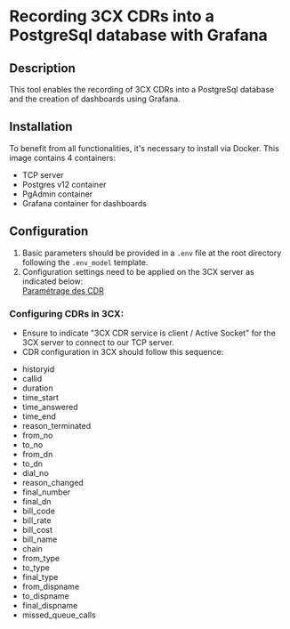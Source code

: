 # Recording 3CX CDRs into a PostgreSql database with Grafana

## Description
This tool enables the recording of 3CX CDRs into a PostgreSql database and the creation of dashboards using Grafana.

## Installation
To benefit from all functionalities, it's necessary to install via Docker. This image contains 4 containers:
- TCP server
- Postgres v12 container
- PgAdmin container
- Grafana container for dashboards

## Configuration
1. Basic parameters should be provided in a `.env` file at the root directory following the `.env_model` template.
2. Configuration settings need to be applied on the 3CX server as indicated below:
</br><a href="https://www.3cx.com/docs/cdr-call-data-records">Paramétrage des CDR</a>

### Configuring CDRs in 3CX:
- Ensure to indicate "3CX CDR service is client / Active Socket" for the 3CX server to connect to our TCP server.
- CDR configuration in 3CX should follow this sequence:
<ul>
<li>historyid</li>
<li>callid</li>
<li>duration</li>
<li>time_start</li>
<li>time_answered</li>
<li>time_end</li>
<li>reason_terminated</li>
<li>from_no</li>
<li>to_no</li>
<li>from_dn</li>
<li>to_dn</li>
<li>dial_no</li>
<li>reason_changed</li>
<li>final_number</li>
<li>final_dn</li>
<li>bill_code</li>
<li>bill_rate</li>
<li>bill_cost</li>
<li>bill_name</li>
<li>chain</li>
<li>from_type</li>
<li>to_type</li>
<li>final_type</li>
<li>from_dispname</li>
<li>to_dispname</li>
<li>final_dispname</li>
<li>missed_queue_calls</li>
</ul>

